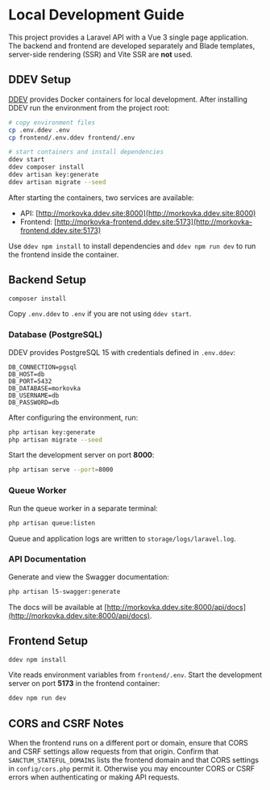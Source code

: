 # Local Development Guide

This project provides a Laravel API with a Vue 3 single page application. The backend and frontend are developed separately and Blade templates, server-side rendering (SSR) and Vite SSR are **not** used.

## DDEV Setup

[DDEV](https://ddev.readthedocs.io/) provides Docker containers for local development. After installing DDEV run the environment from the project root:

```bash
# copy environment files
cp .env.ddev .env
cp frontend/.env.ddev frontend/.env

# start containers and install dependencies
ddev start
ddev composer install
ddev artisan key:generate
ddev artisan migrate --seed
```

After starting the containers, two services are available:

- API: [http://morkovka.ddev.site:8000](http://morkovka.ddev.site:8000)
- Frontend: [http://morkovka-frontend.ddev.site:5173](http://morkovka-frontend.ddev.site:5173)

Use `ddev npm install` to install dependencies and `ddev npm run dev` to run the frontend inside the container.

## Backend Setup

```bash
composer install
```

Copy `.env.ddev` to `.env` if you are not using `ddev start`.

### Database (PostgreSQL)

DDEV provides PostgreSQL 15 with credentials defined in `.env.ddev`:

```env
DB_CONNECTION=pgsql
DB_HOST=db
DB_PORT=5432
DB_DATABASE=morkovka
DB_USERNAME=db
DB_PASSWORD=db
```

After configuring the environment, run:

```bash
php artisan key:generate
php artisan migrate --seed
```

Start the development server on port **8000**:

```bash
php artisan serve --port=8000
```

### Queue Worker

Run the queue worker in a separate terminal:

```bash
php artisan queue:listen
```

Queue and application logs are written to `storage/logs/laravel.log`.

### API Documentation

Generate and view the Swagger documentation:

```bash
php artisan l5-swagger:generate
```

The docs will be available at [http://morkovka.ddev.site:8000/api/docs](http://morkovka.ddev.site:8000/api/docs).

## Frontend Setup

```bash
ddev npm install
```

Vite reads environment variables from `frontend/.env`. Start the development server on port **5173** in the frontend container:

```bash
ddev npm run dev
```

## CORS and CSRF Notes

When the frontend runs on a different port or domain, ensure that CORS and CSRF settings allow requests from that origin. Confirm that `SANCTUM_STATEFUL_DOMAINS` lists the frontend domain and that CORS settings in `config/cors.php` permit it. Otherwise you may encounter CORS or CSRF errors when authenticating or making API requests.

